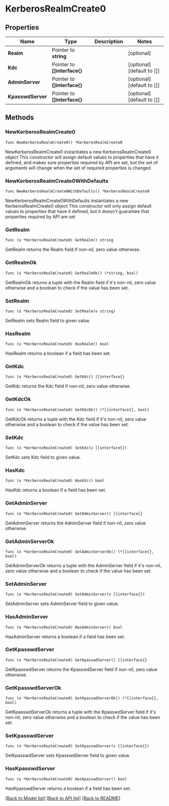 # KerberosRealmCreate0

## Properties

Name | Type | Description | Notes
------------ | ------------- | ------------- | -------------
**Realm** | Pointer to **string** |  | [optional] 
**Kdc** | Pointer to **[]interface{}** |  | [optional] [default to []]
**AdminServer** | Pointer to **[]interface{}** |  | [optional] [default to []]
**KpasswdServer** | Pointer to **[]interface{}** |  | [optional] [default to []]

## Methods

### NewKerberosRealmCreate0

`func NewKerberosRealmCreate0() *KerberosRealmCreate0`

NewKerberosRealmCreate0 instantiates a new KerberosRealmCreate0 object
This constructor will assign default values to properties that have it defined,
and makes sure properties required by API are set, but the set of arguments
will change when the set of required properties is changed

### NewKerberosRealmCreate0WithDefaults

`func NewKerberosRealmCreate0WithDefaults() *KerberosRealmCreate0`

NewKerberosRealmCreate0WithDefaults instantiates a new KerberosRealmCreate0 object
This constructor will only assign default values to properties that have it defined,
but it doesn't guarantee that properties required by API are set

### GetRealm

`func (o *KerberosRealmCreate0) GetRealm() string`

GetRealm returns the Realm field if non-nil, zero value otherwise.

### GetRealmOk

`func (o *KerberosRealmCreate0) GetRealmOk() (*string, bool)`

GetRealmOk returns a tuple with the Realm field if it's non-nil, zero value otherwise
and a boolean to check if the value has been set.

### SetRealm

`func (o *KerberosRealmCreate0) SetRealm(v string)`

SetRealm sets Realm field to given value.

### HasRealm

`func (o *KerberosRealmCreate0) HasRealm() bool`

HasRealm returns a boolean if a field has been set.

### GetKdc

`func (o *KerberosRealmCreate0) GetKdc() []interface{}`

GetKdc returns the Kdc field if non-nil, zero value otherwise.

### GetKdcOk

`func (o *KerberosRealmCreate0) GetKdcOk() (*[]interface{}, bool)`

GetKdcOk returns a tuple with the Kdc field if it's non-nil, zero value otherwise
and a boolean to check if the value has been set.

### SetKdc

`func (o *KerberosRealmCreate0) SetKdc(v []interface{})`

SetKdc sets Kdc field to given value.

### HasKdc

`func (o *KerberosRealmCreate0) HasKdc() bool`

HasKdc returns a boolean if a field has been set.

### GetAdminServer

`func (o *KerberosRealmCreate0) GetAdminServer() []interface{}`

GetAdminServer returns the AdminServer field if non-nil, zero value otherwise.

### GetAdminServerOk

`func (o *KerberosRealmCreate0) GetAdminServerOk() (*[]interface{}, bool)`

GetAdminServerOk returns a tuple with the AdminServer field if it's non-nil, zero value otherwise
and a boolean to check if the value has been set.

### SetAdminServer

`func (o *KerberosRealmCreate0) SetAdminServer(v []interface{})`

SetAdminServer sets AdminServer field to given value.

### HasAdminServer

`func (o *KerberosRealmCreate0) HasAdminServer() bool`

HasAdminServer returns a boolean if a field has been set.

### GetKpasswdServer

`func (o *KerberosRealmCreate0) GetKpasswdServer() []interface{}`

GetKpasswdServer returns the KpasswdServer field if non-nil, zero value otherwise.

### GetKpasswdServerOk

`func (o *KerberosRealmCreate0) GetKpasswdServerOk() (*[]interface{}, bool)`

GetKpasswdServerOk returns a tuple with the KpasswdServer field if it's non-nil, zero value otherwise
and a boolean to check if the value has been set.

### SetKpasswdServer

`func (o *KerberosRealmCreate0) SetKpasswdServer(v []interface{})`

SetKpasswdServer sets KpasswdServer field to given value.

### HasKpasswdServer

`func (o *KerberosRealmCreate0) HasKpasswdServer() bool`

HasKpasswdServer returns a boolean if a field has been set.


[[Back to Model list]](../README.md#documentation-for-models) [[Back to API list]](../README.md#documentation-for-api-endpoints) [[Back to README]](../README.md)


